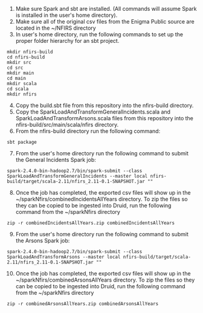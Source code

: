 1. Make sure Spark and sbt are installed. (All commands will assume Spark is installed in the user's home directory).
2. Make sure all of the original csv files from the Enigma Public source are located in the ~/NFIRS directory
3. In user's home directory, run the following commands to set up the proper folder hierarchy for an sbt project.

```
mkdir nfirs-build
cd nfirs-build
mkdir src
cd src
mkdir main
cd main
mkdir scala
cd scala
mkdir nfirs
```
4. Copy the build.sbt file from this repository into the nfirs-build directory.
5. Copy the SparkLoadAndTransformGeneralIncidents.scala and SparkLoadAndTransformArsons.scala files from this repository into the nfirs-build/src/main/scala/nfirs directory.
6. From the nfirs-build directory run the following command:

```sbt package```

7. From the user's home directory run the following command to submit the General Incidents Spark job:

```spark-2.4.0-bin-hadoop2.7/bin/spark-submit --class SparkLoadAndTransformGeneralIncidents --master local nfirs-build/target/scala-2.11/nfirs_2.11-0.1-SNAPSHOT.jar ""```

8. Once the job has completed, the exported csv files will show up in the ~/sparkNfirs/combinedIncidentsAllYears directory. To zip the files so they can be copied to be ingested into Druid, run the following command from the ~/sparkNfirs directory

```zip -r combinedIncidentsAllYears.zip combinedIncidentsAllYears```

9. From the user's home directory run the following command to submit the Arsons Spark job:

```spark-2.4.0-bin-hadoop2.7/bin/spark-submit --class SparkLoadAndTransformArsons --master local nfirs-build/target/scala-2.11/nfirs_2.11-0.1-SNAPSHOT.jar ""```

10. Once the job has completed, the exported csv files will show up in the ~/sparkNfirs/combinedArsonsAllYears directory. To zip the files so they can be copied to be ingested into Druid, run the following command from the ~/sparkNfirs directory

```zip -r combinedArsonsAllYears.zip combinedArsonsAllYears```
